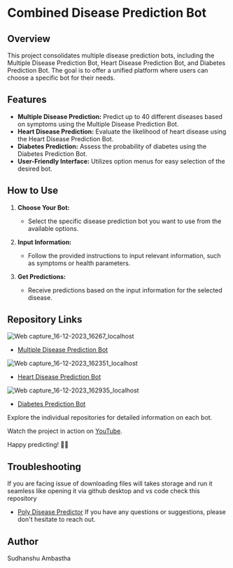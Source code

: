 # Combined Disease Prediction Bot

## Overview

This project consolidates multiple disease prediction bots, including the Multiple Disease Prediction Bot, Heart Disease Prediction Bot, and Diabetes Prediction Bot. The goal is to offer a unified platform where users can choose a specific bot for their needs.

## Features

- **Multiple Disease Prediction:** Predict up to 40 different diseases based on symptoms using the Multiple Disease Prediction Bot.
- **Heart Disease Prediction:** Evaluate the likelihood of heart disease using the Heart Disease Prediction Bot.
- **Diabetes Prediction:** Assess the probability of diabetes using the Diabetes Prediction Bot.
- **User-Friendly Interface:** Utilizes option menus for easy selection of the desired bot.

## How to Use

1. **Choose Your Bot:**
   - Select the specific disease prediction bot you want to use from the available options.
   
2. **Input Information:**
   - Follow the provided instructions to input relevant information, such as symptoms or health parameters.

3. **Get Predictions:**
   - Receive predictions based on the input information for the selected disease.

## Repository Links

![Web capture_16-12-2023_16267_localhost](https://github.com/Sudhanshu-Ambastha/Google-background/assets/135802131/a7e19e30-aa09-4838-85c2-f1b69d2949cd)
- [Multiple Disease Prediction Bot](https://github.com/Sudhanshu-Ambastha/Multiple-Disease-Prediction-Bot)

![Web capture_16-12-2023_162351_localhost](https://github.com/Sudhanshu-Ambastha/Google-background/assets/135802131/10dc50a7-ac7d-4972-bf52-736f448a6ca4)  
- [Heart Disease Prediction Bot](https://github.com/Sudhanshu-Ambastha/Heart-Disease-Prediction-Bot)

![Web capture_16-12-2023_162935_localhost](https://github.com/Sudhanshu-Ambastha/Google-background/assets/135802131/b33c540d-9cb2-410c-b83c-37b99be726de)  
- [Diabetes Prediction Bot](https://github.com/Sudhanshu-Ambastha/Diabetes-Prediction-Bot)

Explore the individual repositories for detailed information on each bot. 

Watch the project in action on [YouTube](https://youtu.be/G7AvMkZ0VGM?si=CA6lqU6VS_5lYA4w).

Happy predicting! 🤖💙

## Troubleshooting
If you are facing issue of downloading files will takes storage and run it seamless like opening it via github desktop and vs code check this repository
- [Poly Disease Predictor](https://github.com/Sudhanshu-Ambastha/Poly-Disease-Predictor)
If you have any questions or suggestions, please don't hesitate to reach out.

## Author
Sudhanshu Ambastha
